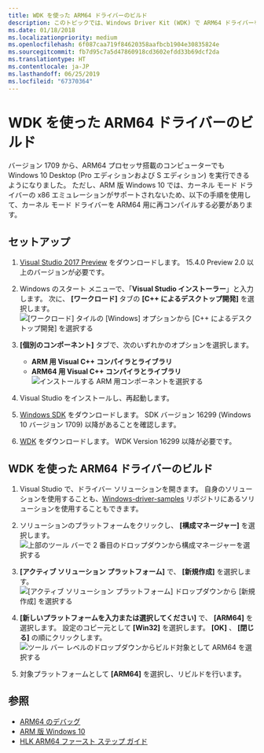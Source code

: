 ```yaml
---
title: WDK を使った ARM64 ドライバーのビルド
description: このトピックでは、Windows Driver Kit (WDK) で ARM64 ドライバーをビルドする方法について説明します。
ms.date: 01/18/2018
ms.localizationpriority: medium
ms.openlocfilehash: 6f087caa719f84620358aafbcb1904e30835824e
ms.sourcegitcommit: fb7d95c7a5d47860918cd3602efdd33b69dcf2da
ms.translationtype: HT
ms.contentlocale: ja-JP
ms.lasthandoff: 06/25/2019
ms.locfileid: "67370364"
---
```

# <a name="building-arm64-drivers-with-the-wdk"></a>WDK を使った ARM64 ドライバーのビルド

バージョン 1709 から、ARM64 プロセッサ搭載のコンピューターでも Windows 10 Desktop (Pro エディションおよび S エディション) を実行できるようになりました。  ただし、ARM 版 Windows 10 では、カーネル モード ドライバーの x86 エミュレーションがサポートされないため、以下の手順を使用して、カーネル モード ドライバーを ARM64 用に再コンパイルする必要があります。

## <a name="setup"></a>セットアップ

1. [Visual Studio 2017 Preview](https://visualstudio.microsoft.com/vs/preview/) をダウンロードします。  15.4.0 Preview 2.0 以上のバージョンが必要です。
2. Windows のスタート メニューで、「**Visual Studio インストーラー**」と入力します。  次に、 **[ワークロード]** タブの **[C++ によるデスクトップ開発]** を選択します。  
![[ワークロード] タイルの [Windows] オプションから [C++ によるデスクトップ開発] を選択する](images/VS-workloads.png)

2. **[個別のコンポーネント]** タブで、次のいずれかのオプションを選択します。
    *  **ARM 用 Visual C++ コンパイラとライブラリ**
    *  **ARM64 用 Visual C++ コンパイラとライブラリ**  
![インストールする ARM 用コンポーネントを選択する](images/VS-individual-components.png)

3.  Visual Studio をインストールし、再起動します。
4.  [Windows SDK](https://developer.microsoft.com/windows/downloads/windows-10-sdk) をダウンロードします。  SDK バージョン 16299 (Windows 10 バージョン 1709) 以降があることを確認します。
5.  [WDK](../download-the-wdk.md) をダウンロードします。  WDK Version 16299 以降が必要です。

## <a name="building-an-arm64-driver-with-the-wdk"></a>WDK を使った ARM64 ドライバーのビルド

1.  Visual Studio で、ドライバー ソリューションを開きます。  自身のソリューションを使用することも、[Windows-driver-samples](https://github.com/Microsoft/Windows-driver-samples) リポジトリにあるソリューションを使用することもできます。
2.  ソリューションのプラットフォームをクリックし、 **[構成マネージャー]** を選択します。  
![上部のツール バーで 2 番目のドロップダウンから構成マネージャーを選択する](images/VS-config-mgr.png)
  
3.  **[アクティブ ソリューション プラットフォーム]** で、 **[新規作成]** を選択します。  
![[アクティブ ソリューション プラットフォーム] ドロップダウンから [新規作成] を選択する](images/VS-active-solution-platform.png)

4.  **[新しいプラットフォームを入力または選択してください]** で、 **[ARM64]** を選択します。  設定のコピー元として **[Win32]** を選択します。  **[OK]** 、 **[閉じる]** の順にクリックします。  
![ツール バー レベルのドロップダウンからビルド対象として ARM64 を選択する](images/VS-build-ARM64.png)

5.  対象プラットフォームとして **[ARM64]** を選択し、リビルドを行います。

## <a name="see-also"></a>参照

* [ARM64 のデバッグ](../debugger/debugging-arm64.md)
* [ARM 版 Windows 10](https://docs.microsoft.com/windows/uwp/porting/apps-on-arm)
* [HLK ARM64 ファースト ステップ ガイド](https://docs.microsoft.com/windows-hardware/test/hlk/getstarted/hlk-arm64-getting-started-guide)
